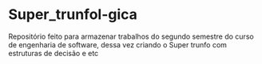 # Super_trunfol-gica
Repositório feito para armazenar trabalhos do segundo semestre do curso de engenharia de software, dessa vez criando o Super trunfo com estruturas de decisão e etc

